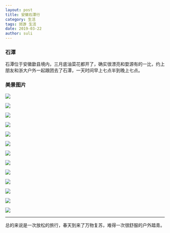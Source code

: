 ```yaml
---
layout: post
title: 安徽石潭行
category: 生活
tags: 郊游 生活
date: 2019-03-22
author: suli
---
```

### 石潭
石潭位于安徽歙县境内，三月底油菜花都开了，确实很漂亮和婺源有的一比，约上朋友和浙大户外一起跟团去了石潭，一天时间早上七点半到晚上七点。

### 美景图片
![](https://blog-1256080294.cos.ap-shanghai.myqcloud.com/111553402228_.pic_hd.jpg)

![](https://blog-1256080294.cos.ap-shanghai.myqcloud.com/121553402229_.pic_hd.jpg)

![](https://blog-1256080294.cos.ap-shanghai.myqcloud.com/131553402230_.pic_hd.jpg)

![](https://blog-1256080294.cos.ap-shanghai.myqcloud.com/141553402231_.pic_hd.jpg)

![](https://blog-1256080294.cos.ap-shanghai.myqcloud.com/151553402231_.pic_hd.jpg)

![](https://blog-1256080294.cos.ap-shanghai.myqcloud.com/161553402232_.pic_hd.jpg)

![](https://blog-1256080294.cos.ap-shanghai.myqcloud.com/171553402233_.pic_hd.jpg)

![](https://blog-1256080294.cos.ap-shanghai.myqcloud.com/211553402679_.pic_hd.jpg)

![](https://blog-1256080294.cos.ap-shanghai.myqcloud.com/221553402680_.pic_hd.jpg)

![](https://blog-1256080294.cos.ap-shanghai.myqcloud.com/201553402678_.pic_hd.jpg)

![](https://blog-1256080294.cos.ap-shanghai.myqcloud.com/231553402681_.pic_hd.jpg)

![](https://blog-1256080294.cos.ap-shanghai.myqcloud.com/241553402682_.pic_hd.jpg)

![](https://blog-1256080294.cos.ap-shanghai.myqcloud.com/251553402684_.pic_hd.jpg)


---
总的来说是一次放松的旅行，春天到来了万物复苏，难得一次很舒服的户外踏青。